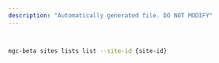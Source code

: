 ```yaml
---
description: "Automatically generated file. DO NOT MODIFY"
---
```


```bash


mgc-beta sites lists list --site-id {site-id}

```